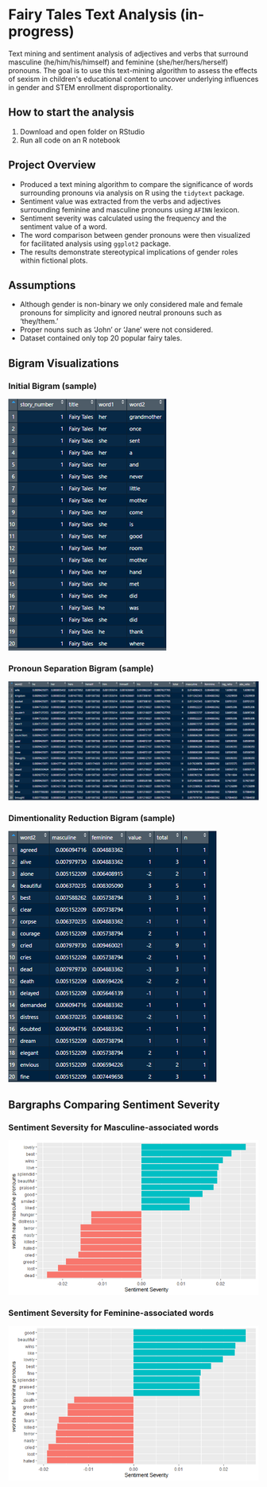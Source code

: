 # Fairy Tales Text Analysis (in-progress)
Text mining and sentiment analysis of adjectives and verbs that surround masculine (he/him/his/himself) and feminine (she/her/hers/herself) pronouns. The goal is to use this text-mining algorithm to assess the effects of sexism in children's educational content to uncover underlying influences in gender and STEM enrollment disproportionality. 

## How to start the analysis
1. Download and open folder on RStudio
2. Run all code on an R notebook

## Project Overview
- Produced a text mining algorithm to compare the significance of words surrounding pronouns via analysis on R using the `tidytext` package. 
- Sentiment value was extracted from the verbs and adjectives surrounding feminine and masculine pronouns using `AFINN` lexicon. 
- Sentiment severity was calculated using the frequency and the sentiment value of a word. 
- The word comparison between gender pronouns were then visualized for facilitated analysis using `ggplot2` package.
- The results demonstrate stereotypical implications of gender roles within fictional plots. 

## Assumptions
- Although gender is non-binary we only considered male and female pronouns for
simplicity and ignored neutral pronouns such as ‘they/them.’
- Proper nouns such as ‘John’ or ‘Jane’ were not considered.
- Dataset contained only top 20 popular fairy tales.


## Bigram Visualizations

### Initial Bigram (sample)
![alt_text](https://github.com/lylybell12/FairyTalesAnalysis/blob/main/visualizations/InitialBigram.PNG)

### Pronoun Separation Bigram (sample)
![alt_text](https://github.com/lylybell12/FairyTalesAnalysis/blob/main/visualizations/IntermediateBigram.PNG)

### Dimentionality Reduction Bigram (sample)
![alt_text](https://github.com/lylybell12/FairyTalesAnalysis/blob/main/visualizations/ReductionBigram.PNG)

## Bargraphs Comparing Sentiment Severity

### Sentiment Seversity for Masculine-associated words
![alt_text](https://github.com/lylybell12/FairyTalesAnalysis/blob/main/visualizations/SSM.png)

### Sentiment Seversity for Feminine-associated words
![alt_text](https://github.com/lylybell12/FairyTalesAnalysis/blob/main/visualizations/SSF.png)
